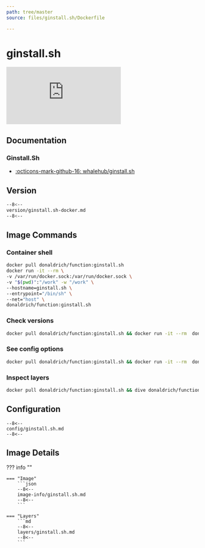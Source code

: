```yaml
---
path: tree/master
source: files/ginstall.sh/Dockerfile

---
```


# ginstall.sh

[![Docker Image Size (tag)](https://img.shields.io/docker/image-size/donaldrich/function/ginstall.sh?color=blue&label=donaldrich/function:ginstall.sh&logo=docker&style=flat-square)](https://hub.docker.com/r/donaldrich/function/ginstall.sh)

## Documentation

### Ginstall.Sh

* [:octicons-mark-github-16: whalehub/ginstall.sh](https://github.com/whalehub/ginstall.sh)

## Version

```sh
--8<--
version/ginstall.sh-docker.md
--8<--
```

## Image Commands

### Container shell

```sh
docker pull donaldrich/function:ginstall.sh
docker run -it --rm \
-v /var/run/docker.sock:/var/run/docker.sock \
-v "$(pwd)":"/work" -w "/work" \
--hostname=ginstall.sh \
--entrypoint="/bin/sh" \
--net="host" \
donaldrich/function:ginstall.sh
```

### Check versions

```sh
docker pull donaldrich/function:ginstall.sh && docker run -it --rm  donaldrich/function:ginstall.sh validate
```

### See config options

```sh
docker pull donaldrich/function:ginstall.sh && docker run -it --rm  donaldrich/function:ginstall.sh help
```

### Inspect layers

```sh
docker pull donaldrich/function:ginstall.sh && dive donaldrich/function:ginstall.sh
```

## Configuration

```
--8<--
config/ginstall.sh.md
--8<--
```

## Image Details

??? info ""

    === "Image"
        ```json
        --8<--
        image-info/ginstall.sh.md
        --8<--
        ```

    === "Layers"
        ```md
        --8<--
        layers/ginstall.sh.md
        --8<--
        ```
